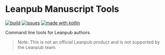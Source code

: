 # Leanpub Manuscript Tools

[![build](https://github.com/davioooh/leanpub-manuscript-tools/workflows/build/badge.svg)](https://github.com/davioooh/leanpub-manuscript-tools/actions)
[![issues](https://img.shields.io/github/issues/davioooh/leanpub-manuscript-tools.svg)](https://github.com/davioooh/leanpub-manuscript-tools/issues/)
[![made with kotlin](https://img.shields.io/badge/made%20with-Kotlin-blue.svg)](https://kotlinlang.org/)

Command line tools for Leanpub authors.

> Note: This is not an official Leanpub product and is not supported by the Leanpub team.
